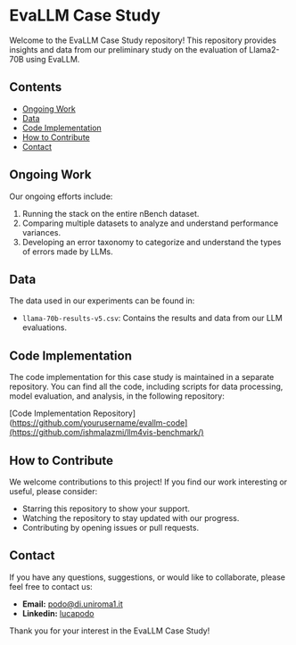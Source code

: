 # EvaLLM Case Study

Welcome to the EvaLLM Case Study repository! This repository provides insights and data from our preliminary study on the evaluation of Llama2-70B using EvaLLM.

## Contents

- [Ongoing Work](#ongoing-work)
- [Data](#data)
- [Code Implementation](#code-implementation)
- [How to Contribute](#how-to-contribute)
- [Contact](#contact)

## Ongoing Work

Our ongoing efforts include:

1. Running the stack on the entire nBench dataset.
2. Comparing multiple datasets to analyze and understand performance variances.
3. Developing an error taxonomy to categorize and understand the types of errors made by LLMs.

## Data

The data used in our experiments can be found in:

- `llama-70b-results-v5.csv`: Contains the results and data from our LLM evaluations.

## Code Implementation

The code implementation for this case study is maintained in a separate repository. You can find all the code, including scripts for data processing, model evaluation, and analysis, in the following repository:

[Code Implementation Repository](https://github.com/yourusername/evallm-code](https://github.com/ishmalazmi/llm4vis-benchmark/)

## How to Contribute

We welcome contributions to this project! If you find our work interesting or useful, please consider:

- Starring this repository to show your support.
- Watching the repository to stay updated with our progress.
- Contributing by opening issues or pull requests.

## Contact

If you have any questions, suggestions, or would like to collaborate, please feel free to contact us:

- **Email:** [podo@di.uniroma1.it](mailto:podo@di.uniroma1.it)
- **Linkedin:** [lucapodo](linkedin.com/luca-podo)

Thank you for your interest in the EvaLLM Case Study!
